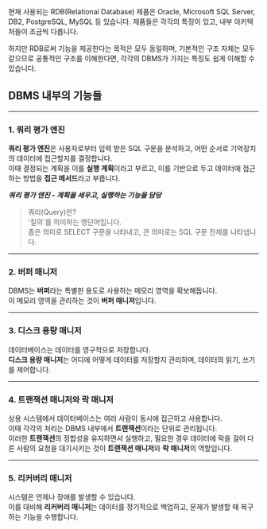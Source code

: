 현재 사용되는 RDB(Relational Database) 제품은 Oracle, Microsoft SQL Server, DB2, PostgreSQL, MySQL 등 있습니다.
제품들은 각각의 특징이 있고, 내부 아키텍처들이 조금씩 다릅니다.

하지만 RDB로써 기능을 제공한다는 목적은 모두 동일하며, 기본적인 구조 자체는 모두 같으므로 공통적인 구조를 이해한다면, 각각의 DBMS가 가지는 특징도 쉽게 이해할 수 있습니다.

## DBMS 내부의 기능들

---

### 1. 쿼리 평가 엔진

**쿼리 평가 엔진**은 사용자로부터 입력 받은 SQL 구문을 분석하고, 어떤 순서로 기억장치의 데이터에 접근할지를 결정합니다.   
이때 결정되는 계획을 이를 **실행 계획**이라고 부르고, 이를 기반으로 두고 데이터에 접근하는 방법을 **접근 메서드**라고 부릅니다.

**_쿼리 평가 엔진 - 계획을 세우고, 실행하는 기능을 담당_**

> 쿼리(Query)란?  
> '질의'를 의미하는 영단어입니다.  
> 좁은 의미로 SELECT 구문을 나타내고, 큰 의미로는 SQL 구문 전체를 나타냅니다.

---

### 2. 버퍼 매니저

DBMS는 **버퍼**라는 특별한 용도로 사용하는 메모리 영역을 확보해둡니다.   
이 메모리 영역을 관리하는 것이 **버퍼 매니저**입니다.

---

### 3. 디스크 용량 매니저

데이터베이스는 데이터를 영구적으로 저장합니다.   
**디스크 용량 매니저**는 어디에 어떻게 데이터를 저장할지 관리하며, 데이터의 읽기, 쓰기를 제어합니다.

---

### 4. 트랜잭션 매니저와 락 매니저 

상용 시스템에서 데이터베이스는 여러 사람이 동시에 접근하고 사용합니다.   
이때 각각의 처리는 DBMS 내부에서 **트랜잭션**이라는 단위로 관리됩니다.   
이러한 **트랜잭션**의 정합성을 유지하면서 실행하고, 필요한 경우 데이터에 락을 걸어 다른 사람의 요청을 대기시키는 것이 **트랜잭션 매니저**와 **락 매니저**의 역할입니다.

---

### 5. 리커버리 매니저

시스템은 언제나 장애를 발생할 수 있습니다.   
이를 대비해 **리커버리 매니저**는 데이터를 정기적으로 백업하고, 문제가 발생할 때 복구하는 기능을 수행합니다.


